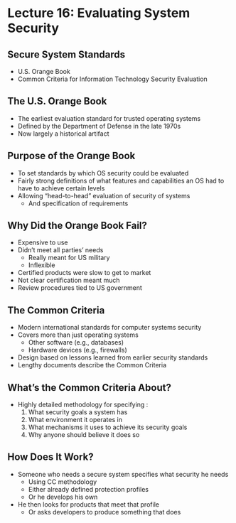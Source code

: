 # Lecture 16: Evaluating System Security
## Secure System Standards
* U.S. Orange Book
* Common Criteria for Information Technology Security Evaluation
## The U.S. Orange Book
* The earliest evaluation standard for trusted operating systems
* Defined by the Department of Defense in the late 1970s
* Now largely a historical artifact
## Purpose of the Orange Book
* To set standards by which OS security could be evaluated
* Fairly strong definitions of what features and capabilities an OS had to have to achieve certain levels 
* Allowing “head-to-head” evaluation of security of systems
  * And specification of requirements
## Why Did the Orange Book Fail?
* Expensive to use
* Didn’t meet all parties’ needs
  * Really meant for US military
  * Inflexible
* Certified products were slow to get to market
* Not clear certification meant much
* Review procedures tied to US government
## The Common Criteria
* Modern international standards for computer systems security
* Covers more than just operating systems
  * Other software (e.g., databases)
  * Hardware devices (e.g., firewalls)
* Design based on lessons learned from earlier security standards
* Lengthy documents describe the Common Criteria
## What’s the Common Criteria About?
* Highly detailed methodology for specifying :
  1. What security goals a system has
  1. What environment it operates in
  1. What mechanisms it uses to achieve its security goals
  1. Why anyone should believe it does so
## How Does It Work?
* Someone who needs a secure system specifies what security he needs
  * Using CC methodology
  * Either already defined protection profiles
  * Or he develops his own
* He then looks for products that meet that profile
  * Or asks developers to produce something that does
